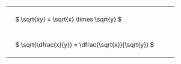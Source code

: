 ---
---

#  
<br>
<style type="text/css">
#T_81efe th.col_heading {
  text-align: left;
  font-size: 1em;
}
#T_81efe td {
  text-align: left;
  font-size: 1em;
  padding: 1.5em;
}
#T_81efe_row0_col0, #T_81efe_row1_col0 {
  width: 400px;
  white-space: pre-wrap;
}
</style>
<table id="T_81efe">
  <thead>
  </thead>
  <tbody>
    <tr>
      <td id="T_81efe_row0_col0" class="data row0 col0" >$ \sqrt{xy} = \sqrt{x} \times \sqrt{y} $</td>
    </tr>
    <tr>
      <td id="T_81efe_row1_col0" class="data row1 col0" >$ \sqrt{\dfrac{x}{y}} = \dfrac{\sqrt{x}}{\sqrt{y}} $</td>
    </tr>
  </tbody>
</table>
